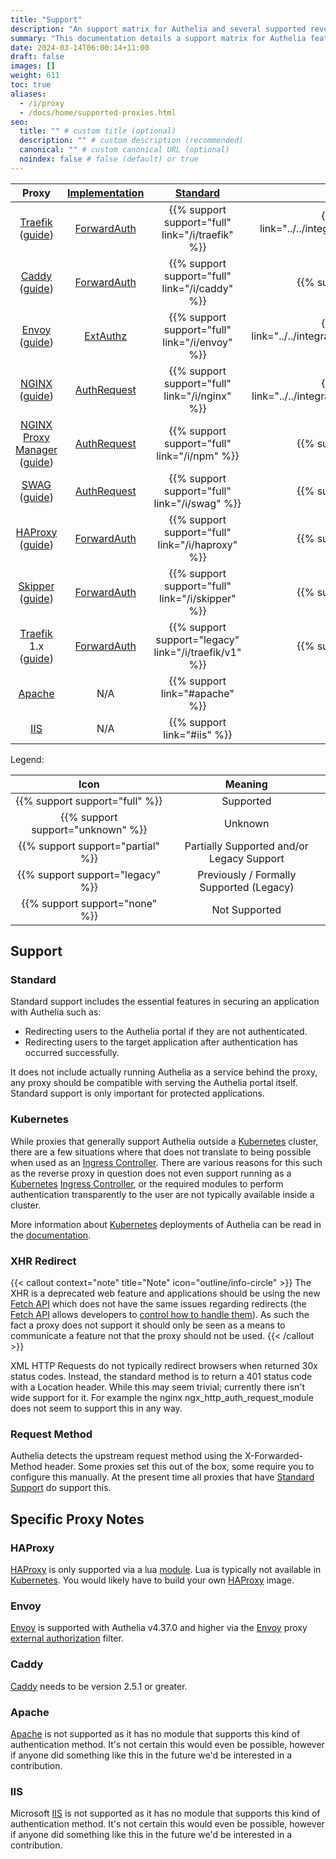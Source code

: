 ```yaml
---
title: "Support"
description: "An support matrix for Authelia and several supported reverse proxies"
summary: "This documentation details a support matrix for Authelia features and specific reverse proxies as well as several caveats etc."
date: 2024-03-14T06:00:14+11:00
draft: false
images: []
weight: 611
toc: true
aliases:
  - /i/proxy
  - /docs/home/supported-proxies.html
seo:
  title: "" # custom title (optional)
  description: "" # custom description (recommended)
  canonical: "" # custom canonical URL (optional)
  noindex: false # false (default) or true
---
```


|                  Proxy                  | [Implementation] |                 [Standard](#standard)                 |                                [Kubernetes](#kubernetes)                                 |   [XHR Redirect](#xhr-redirect)   | [Request Method](#request-method) |
|:---------------------------------------:|:----------------:|:-----------------------------------------------------:|:----------------------------------------------------------------------------------------:|:---------------------------------:|:---------------------------------:|
|     [Traefik] ([guide](/i/traefik))     |  [ForwardAuth]   |   {{% support support="full" link="/i/traefik" %}}    |  {{% support support="full" link="../../integration/kubernetes/traefik-ingress.md" %}}   |  {{% support support="full" %}}   |  {{% support support="full" %}}   |
|       [Caddy] ([guide](/i/caddy))       |  [ForwardAuth]   |    {{% support support="full" link="/i/caddy" %}}     |                            {{% support support="unknown" %}}                             |  {{% support support="full" %}}   |  {{% support support="full" %}}   |
|       [Envoy] ([guide](/i/envoy))       |    [ExtAuthz]    |    {{% support support="full" link="/i/envoy" %}}     | {{% support support="full" link="../../integration/kubernetes/envoy/introduction.md" %}} | {{% support support="unknown" %}} |  {{% support support="full" %}}   |
|       [NGINX] ([guide](/i/nginx))       |  [AuthRequest]   |    {{% support support="full" link="/i/nginx" %}}     |   {{% support support="full" link="../../integration/kubernetes/nginx-ingress.md" %}}    |          {{% support %}}          |  {{% support support="full" %}}   |
| [NGINX Proxy Manager] ([guide](/i/npm)) |  [AuthRequest]   |     {{% support support="full" link="/i/npm" %}}      |                            {{% support support="unknown" %}}                             |          {{% support %}}          |  {{% support support="full" %}}   |
|        [SWAG] ([guide](/i/swag))        |  [AuthRequest]   |     {{% support support="full" link="/i/swag" %}}     |                            {{% support support="unknown" %}}                             |          {{% support %}}          |  {{% support support="full" %}}   |
|     [HAProxy] ([guide](/i/haproxy))     |  [ForwardAuth]   |   {{% support support="full" link="/i/haproxy" %}}    |                            {{% support support="unknown" %}}                             | {{% support support="unknown" %}} |  {{% support support="full" %}}   |
|     [Skipper] ([guide](/i/skipper))     |  [ForwardAuth]   |   {{% support support="full" link="/i/skipper" %}}    |                            {{% support support="unknown" %}}                             | {{% support support="unknown" %}} | {{% support support="unknown" %}} |
| [Traefik] 1.x ([guide](/i/traefik/v1))  |  [ForwardAuth]   | {{% support support="legacy" link="/i/traefik/v1" %}} |                            {{% support support="unknown" %}}                             | {{% support support="legacy" %}}  | {{% support support="legacy" %}}  |
|                [Apache]                 |       N/A        |            {{% support link="#apache" %}}             |                                     {{% support %}}                                      |          {{% support %}}          |          {{% support %}}          |
|                  [IIS]                  |       N/A        |              {{% support link="#iis" %}}              |                                     {{% support %}}                                      |          {{% support %}}          |          {{% support %}}          |

[ForwardAuth]: ../../reference/guides/proxy-authorization.md#forwardauth
[AuthRequest]: ../../reference/guides/proxy-authorization.md#authrequest
[ExtAuthz]: ../../reference/guides/proxy-authorization.md#extauthz
[Implementation]: ../../reference/guides/proxy-authorization.md#implementations

Legend:

|               Icon                |                  Meaning                  |
|:---------------------------------:|:-----------------------------------------:|
|  {{% support support="full" %}}   |                 Supported                 |
| {{% support support="unknown" %}} |                  Unknown                  |
| {{% support support="partial" %}} | Partially Supported and/or Legacy Support |
| {{% support support="legacy" %}}  | Previously / Formally Supported (Legacy)  |
|  {{% support support="none" %}}   |               Not Supported               |

## Support

### Standard

Standard support includes the essential features in securing an application with Authelia such as:

* Redirecting users to the Authelia portal if they are not authenticated.
* Redirecting users to the target application after authentication has occurred successfully.

It does not include actually running Authelia as a service behind the proxy, any proxy should be compatible with serving
the Authelia portal itself. Standard support is only important for protected applications.

### Kubernetes

While proxies that generally support Authelia outside a [Kubernetes] cluster, there are a few situations where that does
not translate to being possible when used as an [Ingress Controller]. There are various reasons for this such as the
reverse proxy in question does not even support running as a [Kubernetes] [Ingress Controller], or the required modules
to perform authentication transparently to the user are not typically available inside a cluster.

More information about [Kubernetes] deployments of Authelia can be read in the
[documentation](../../integration/kubernetes/introduction.md).

### XHR Redirect

{{< callout context="note" title="Note" icon="outline/info-circle" >}}
The XHR is a deprecated web feature and applications should be using the new [Fetch API](https://developer.mozilla.org/en-US/docs/Web/API/Fetch_API) which does not have
the same issues regarding redirects (the [Fetch API](https://developer.mozilla.org/en-US/docs/Web/API/Fetch_API) allows developers to
[control how to handle them](https://developer.mozilla.org/en-US/docs/Web/API/Request/redirect)). As such the fact
a proxy does not support it should only be seen as a means to communicate a feature not that the proxy should not be
used.
{{< /callout >}}

XML HTTP Requests do not typically redirect browsers when returned 30x status codes. Instead, the standard method is to
return a 401 status code with a Location header. While this may seem trivial; currently there isn't wide support for it.
For example the nginx ngx_http_auth_request_module does not seem to support this in any way.

### Request Method

Authelia detects the upstream request method using the X-Forwarded-Method header. Some proxies set this out of the box,
some require you to configure this manually. At the present time all proxies that have
[Standard Support](#standard) do support this.

## Specific Proxy Notes

### HAProxy

[HAProxy] is only supported via a lua [module](https://github.com/haproxytech/haproxy-lua-http). Lua is typically not
available in [Kubernetes]. You would likely have to build your own [HAProxy] image.

### Envoy

[Envoy] is supported with Authelia v4.37.0 and higher via the [Envoy] proxy [external authorization] filter.

[external authorization]: https://www.envoyproxy.io/docs/envoy/latest/api-v3/extensions/filters/http/ext_authz/v3/ext_authz.proto.html#extensions-filters-http-ext-authz-v3-extauthz

### Caddy

[Caddy] needs to be version 2.5.1 or greater.

### Apache

[Apache] is not supported as it has no module that supports this kind of authentication method. It's not certain this
would even be possible, however if anyone did something like this in the future we'd be interested in a contribution.

### IIS

Microsoft [IIS] is not supported as it has no module that supports this kind of authentication method. It's not certain
this would even be possible, however if anyone did something like this in the future we'd be interested in a
contribution.

[NGINX]: https://www.nginx.com/
[NGINX Proxy Manager]: https://nginxproxymanager.com/
[SWAG]: https://docs.linuxserver.io/general/swag
[Traefik]: https://traefik.io/
[Caddy]: https://caddyserver.com/
[HAProxy]: https://www.haproxy.com/
[Envoy]: https://www.envoyproxy.io/
[Skipper]: https://opensource.zalando.com/skipper/
[Caddy]: https://caddyserver.com/
[Apache]: https://httpd.apache.org/
[IIS]: https://www.iis.net/
[Kubernetes]: https://kubernetes.io/
[Ingress Controller]: https://kubernetes.io/docs/concepts/services-networking/ingress-controllers/

